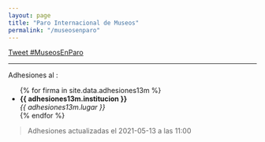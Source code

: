 ```yaml
---
layout: page
title: "Paro Internacional de Museos"
permalink: "/museosenparo"
---
```


<a href="https://twitter.com/intent/tweet?button_hashtag=MuseosEnParo&ref_src=twsrc%5Etfw" class="twitter-hashtag-button" data-show-count="false">Tweet #MuseosEnParo</a><script async src="https://platform.twitter.com/widgets.js" charset="utf-8"></script>
***

Adhesiones al :

<ul>
{% for firma in site.data.adhesiones13m %}
    <li>
        <b>{{ adhesiones13m.institucion }}</b> <br>
        <i>{{ adhesiones13m.lugar }}</i>
    </li>
{% endfor %}
</ul>

>Adhesiones actualizadas el 2021-05-13 a las 11:00
